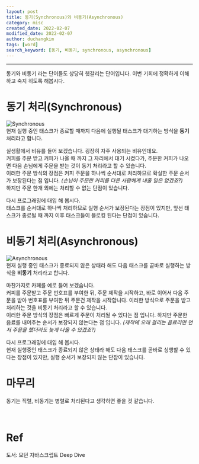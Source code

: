 ```yaml
---
layout: post
title: 동기(Synchronous)와 비동기(Asynchronous)
category: misc
created_date: 2022-02-07
modified_date: 2022-02-07
author: duchangkim
tags: [word]
search_keyword: [동기, 비동기, synchronous, asynchronous]
---
```

***

동기와 비동기 라는 단어들도 상당히 헷갈리는 단어입니다. 이번 기회에 정확하게 이해하고 숙지 히도록 해봅시다.

# 동기 처리(Synchronous)
![Synchronous](https://user-images.githubusercontent.com/68454100/152805217-ade73740-8d8f-4ad5-abb2-9ff4a78565a8.png)  
현재 실행 중인 태스크가 종료할 때까지 다음에 실행될 태스크가 대기하는 방식을 **동기** 처리라고 합니다.  

실생활에서 비유를 들어 보겠습니다. 굉장히 자주 사용되는 비유인데요.  
커피를 주문 받고 커피가 나올 때 까지 그 자리에서 대기 시켰다가, 주문한 커피가 나오면 다음 손님에게 주문을 받는 것이 동기 처리라고 할 수 있습니다.  
이러한 주문 방식의 장점은 커피 주문을 하나씩 순서대로 처리하므로 확실한 주문 순서가 보장된다는 점 입니다. *(손님이 주문한 커피를 다른 사람에게 내줄 일은 없겠죠?)*  
하지만 주문 한개 외에는 처리할 수 없는 단점이 있습니다.

다시 프로그래밍에 대입 해 봅시다.  
태스크를 순서대로 하나씩 처리하므로 실행 순서가 보장된다는 장점이 있지만, 앞선 태스크가 종료될 때 까지 이후 태스크들이 블로킹 된다는 단점이 있습니다.

# 비동기 처리(Asynchronous)
![Asynchronous](https://user-images.githubusercontent.com/68454100/152805300-e56b0247-8f10-476e-9918-0f79cdf02cf1.png)  
현재 실행 중인 태스크가 종료되지 않은 상태라 해도 다음 태스크를 곧바로 실행하는 방식을 **비동기** 처리라고 합니다.  


마찬가지로 카페를 예로 들어 보겠습니다.  
커피를 주문받고 주문 번호표를 부여한 뒤, 주문 제작을 시작하고, 바로 이어서 다음 주문을 받아 번호표를 부여한 뒤 주문건 제작을 시작합니다. 이러한 방식으로 주문을 받고 처리하는 것을 비동기 처리라고 할 수 있습니다.  
이러한 주문 방식의 장점은 빠르게 주문이 처리될 수 있다는 점 입니다. 하지만 주문한 음료를 내어주는 순서가 보장되지 않는다는 점 입니다. *(제작에 오래 걸리는 음료라면 먼저 주문을 했더라도 늦게 나올 수 있겠죠?)*

다시 프로그래밍에 대입 해 봅시다.  
현재 실행중인 태스크가 종료되지 않은 상태라 해도 다음 태스크를 곧바로 싱행할 수 있다는 장점이 있지만, 실행 순서가 보장되지 않는 단잠이 있습니다.

# 마무리
동기는 직렬, 비동기는 병렬로 처리된다고 생각하면 좋을 것 같습니다.
<br />
<br />
<br />
# Ref
도서: 모던 자바스크립트 Deep Dive